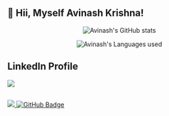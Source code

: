 <!---
Click the Preview button to see the changes before commmit.
--->

## 👋 Hii, Myself Avinash Krishna!

<p align="center">
  <img src="https://github-readme-stats.vercel.app/api?username=avinashkrishna07&show_icons=true&theme=dracula&show_icons=true&include_all_commits=true&count_private=true&" alt="Avinash's GitHub stats">
</p>

<p align="center">
  <img src="https://github-readme-stats.vercel.app/api/top-langs/?username=avinashkrishna07&layout=compact&theme=dracula" alt="Avinash's Languages used">
</p>

## LinkedIn Profile
<p align="left">
  <a href = "https://www.linkedin.com/in/avinash-krishna-6b7012224/">
    <img src="https://img.icons8.com/fluent/48/000000/linkedin.png"/>
  </a>
</p>

##
<p align="left">
  <a href="https://github.com/Meghna-DAS/github-profile-views-counter">
    <img src="https://komarev.com/ghpvc/?username=avinashkrishna07">
  </a>
  <a href="https://github.com/avinashkrishna07?tab=followers">
    <img src="https://img.shields.io/github/followers/avinashkrishna07?label=Followers&style=social" alt="GitHub Badge">
  </a>
</p>
